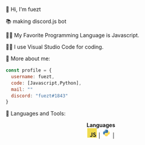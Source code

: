 👋 Hi, I'm fuezt

📚 making discord.js bot

💪🏼 My Favorite Programming Language is Javascript.

👨‍💻 I use Visual Studio Code for coding.

🎈 More about me:
```javascript
const profile = {
  username: fuezt,
  code: [Javascript,Python],
  mail: ""
  discord: "fuezt#1843"
}
```
 
<!--- 𝑬𝒎𝒂𝒊𝒍: <>
- [𝑫𝒊𝒔𝒄𝒐𝒓𝒅](https://discord.com/users/824352942156283954)
-->




🔨 Languages and Tools:
<p align="center">
	<b>Languages</b>
	<br>
	<code><img height="25" src="https://raw.githubusercontent.com/github/explore/80688e429a7d4ef2fca1e82350fe8e3517d3494d/topics/javascript/javascript.png"></code>&nbsp;|
	<code><img height="25" src="https://raw.githubusercontent.com/github/explore/80688e429a7d4ef2fca1e82350fe8e3517d3494d/topics/python/python.png"></code>&nbsp;|
	<br><br>
</p>


 
